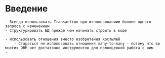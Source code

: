 # Введение
	- Всегда использовать Transaction при использованиии боллее одного запроса с изменением
	- Структурировать БД прежде чем начинать строить в коде
	- 
	- Использовать отношения вместо изобретения костылей
		- Стараться не использовать отношения many-to-many - потому что во многих ORM нет достаточно инструментов для полноценной работы с ним
	- 